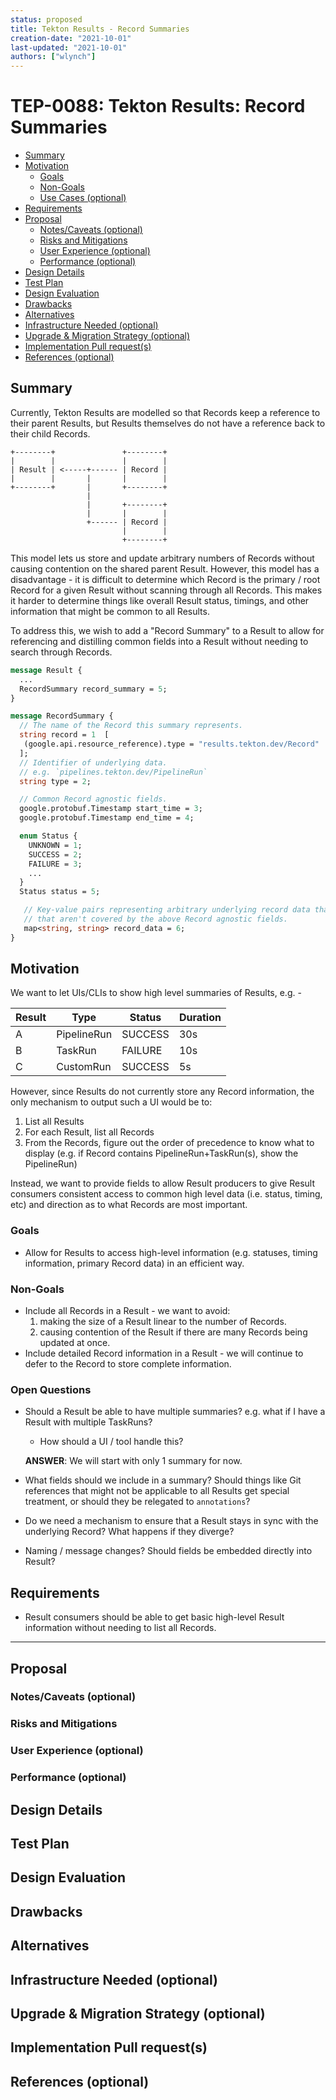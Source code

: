 ```yaml
---
status: proposed
title: Tekton Results - Record Summaries
creation-date: "2021-10-01"
last-updated: "2021-10-01"
authors: ["wlynch"]
---
```


# TEP-0088: Tekton Results: Record Summaries

<!--
**Note:** When your TEP is complete, all of these comment blocks should be removed.

To get started with this template:

- [ ] **Fill out this file as best you can.**
  At minimum, you should fill in the "Summary", and "Motivation" sections.
  These should be easy if you've preflighted the idea of the TEP with the
  appropriate Working Group.
- [ ] **Create a PR for this TEP.**
  Assign it to people in the SIG that are sponsoring this process.
- [ ] **Merge early and iterate.**
  Avoid getting hung up on specific details and instead aim to get the goals of
  the TEP clarified and merged quickly.  The best way to do this is to just
  start with the high-level sections and fill out details incrementally in
  subsequent PRs.

Just because a TEP is merged does not mean it is complete or approved.  Any TEP
marked as a `proposed` is a working document and subject to change.  You can
denote sections that are under active debate as follows:

```
<<[UNRESOLVED optional short context or usernames ]>>
Stuff that is being argued.
<<[/UNRESOLVED]>>
```

When editing TEPS, aim for tightly-scoped, single-topic PRs to keep discussions
focused.  If you disagree with what is already in a document, open a new PR
with suggested changes.

If there are new details that belong in the TEP, edit the TEP.  Once a
feature has become "implemented", major changes should get new TEPs.

The canonical place for the latest set of instructions (and the likely source
of this file) is [here](/teps/NNNN-TEP-template/README.md).

-->

<!--
This is the title of your TEP.  Keep it short, simple, and descriptive.  A good
title can help communicate what the TEP is and should be considered as part of
any review.
-->

<!--
A table of contents is helpful for quickly jumping to sections of a TEP and for
highlighting any additional information provided beyond the standard TEP
template.

Ensure the TOC is wrapped with
  <code>&lt;!-- toc --&rt;&lt;!-- /toc --&rt;</code>
tags, and then generate with `hack/update-toc.sh`.
-->

<!-- toc -->

- [Summary](#summary)
- [Motivation](#motivation)
  - [Goals](#goals)
  - [Non-Goals](#non-goals)
  - [Use Cases (optional)](#use-cases-optional)
- [Requirements](#requirements)
- [Proposal](#proposal)
  - [Notes/Caveats (optional)](#notescaveats-optional)
  - [Risks and Mitigations](#risks-and-mitigations)
  - [User Experience (optional)](#user-experience-optional)
  - [Performance (optional)](#performance-optional)
- [Design Details](#design-details)
- [Test Plan](#test-plan)
- [Design Evaluation](#design-evaluation)
- [Drawbacks](#drawbacks)
- [Alternatives](#alternatives)
- [Infrastructure Needed (optional)](#infrastructure-needed-optional)
- [Upgrade &amp; Migration Strategy (optional)](#upgrade--migration-strategy-optional)
- [Implementation Pull request(s)](#implementation-pull-request-s)
- [References (optional)](#references-optional)
  <!-- /toc -->

## Summary

<!--
This section is incredibly important for producing high quality user-focused
documentation such as release notes or a development roadmap.  It should be
possible to collect this information before implementation begins in order to
avoid requiring implementors to split their attention between writing release
notes and implementing the feature itself.

A good summary is probably at least a paragraph in length.

Both in this section and below, follow the guidelines of the [documentation
style guide]. In particular, wrap lines to a reasonable length, to make it
easier for reviewers to cite specific portions, and to minimize diff churn on
updates.

[documentation style guide]: https://github.com/kubernetes/community/blob/master/contributors/guide/style-guide.md
-->

Currently, Tekton Results are modelled so that Records keep a reference to their
parent Results, but Results themselves do not have a reference back to their
child Records.

```
+--------+               +--------+
|        |               |        |
| Result | <-----+------ | Record |
|        |       |       |        |
+--------+       |       +--------+
                 |
                 |       +--------+
                 |       |        |
                 +------ | Record |
                         |        |
                         +--------+
```

This model lets us store and update arbitrary numbers of Records without causing
contention on the shared parent Result. However, this model has a disadvantage -
it is difficult to determine which Record is the primary / root Record for a
given Result without scanning through all Records. This makes it harder to
determine things like overall Result status, timings, and other information that
might be common to all Results.

To address this, we wish to add a "Record Summary" to a Result to allow for
referencing and distilling common fields into a Result without needing to search
through Records.

```proto
message Result {
  ...
  RecordSummary record_summary = 5;
}

message RecordSummary {
  // The name of the Record this summary represents.
  string record = 1  [
   (google.api.resource_reference).type = "results.tekton.dev/Record"
  ];
  // Identifier of underlying data.
  // e.g. `pipelines.tekton.dev/PipelineRun`
  string type = 2;

  // Common Record agnostic fields.
  google.protobuf.Timestamp start_time = 3;
  google.protobuf.Timestamp end_time = 4;

  enum Status {
    UNKNOWN = 1;
    SUCCESS = 2;
    FAILURE = 3;
    ...
  }
  Status status = 5;

   // Key-value pairs representing arbitrary underlying record data that clients want to include
   // that aren't covered by the above Record agnostic fields.
   map<string, string> record_data = 6;
}
```

## Motivation

<!--
This section is for explicitly listing the motivation, goals and non-goals of
this TEP.  Describe why the change is important and the benefits to users.  The
motivation section can optionally provide links to [experience reports][] to
demonstrate the interest in a TEP within the wider Tekton community.

[experience reports]: https://github.com/golang/go/wiki/ExperienceReports
-->

We want to let UIs/CLIs to show high level summaries of Results, e.g. -

| Result | Type        | Status  | Duration |
| ------ | ----------- | ------- | -------- |
| A      | PipelineRun | SUCCESS | 30s      |
| B      | TaskRun     | FAILURE | 10s      |
| C      | CustomRun   | SUCCESS | 5s       |

However, since Results do not currently store any Record information, the only
mechanism to output such a UI would be to:

1. List all Results
2. For each Result, list all Records
3. From the Records, figure out the order of precedence to know what to display
   (e.g. if Record contains PipelineRun+TaskRun(s), show the PipelineRun)

Instead, we want to provide fields to allow Result producers to give Result
consumers consistent access to common high level data (i.e. status, timing, etc)
and direction as to what Records are most important.

### Goals

<!--
List the specific goals of the TEP.  What is it trying to achieve?  How will we
know that this has succeeded?
-->

- Allow for Results to access high-level information (e.g. statuses, timing
  information, primary Record data) in an efficient way.

### Non-Goals

<!--
What is out of scope for this TEP?  Listing non-goals helps to focus discussion
and make progress.
-->

- Include all Records in a Result - we want to avoid:
  1. making the size of a Result linear to the number of Records.
  2. causing contention of the Result if there are many Records being updated at
     once.
- Include detailed Record information in a Result - we will continue to defer to
  the Record to store complete information.

### Open Questions

- Should a Result be able to have multiple summaries? e.g. what if I have a
  Result with multiple TaskRuns?

  - How should a UI / tool handle this?

  **ANSWER**: We will start with only 1 summary for now.

- What fields should we include in a summary? Should things like Git references
  that might not be applicable to all Results get special treatment, or should
  they be relegated to `annotations`?
- Do we need a mechanism to ensure that a Result stays in sync with the
  underlying Record? What happens if they diverge?
- Naming / message changes? Should fields be embedded directly into Result?

## Requirements

<!--
Describe constraints on the solution that must be met. Examples might include
performance characteristics that must be met, specific edge cases that must
be handled, or user scenarios that will be affected and must be accomodated.
-->

- Result consumers should be able to get basic high-level Result information
  without needing to list all Records.

---

<!-- EVERYTHING UNDER HERE TO BE FILLED IN LATER -->

## Proposal

<!--
This is where we get down to the specifics of what the proposal actually is.
This should have enough detail that reviewers can understand exactly what
you're proposing, but should not include things like API designs or
implementation.  The "Design Details" section below is for the real
nitty-gritty.
-->

### Notes/Caveats (optional)

<!--
What are the caveats to the proposal?
What are some important details that didn't come across above.
Go in to as much detail as necessary here.
This might be a good place to talk about core concepts and how they relate.
-->

### Risks and Mitigations

<!--
What are the risks of this proposal and how do we mitigate. Think broadly.
For example, consider both security and how this will impact the larger
kubernetes ecosystem.

How will security be reviewed and by whom?

How will UX be reviewed and by whom?

Consider including folks that also work outside the WGs or subproject.
-->

### User Experience (optional)

<!--
Consideration about the user experience. Depending on the area of change,
users may be task and pipeline editors, they may trigger task and pipeline
runs or they may be responsible for monitoring the execution of runs,
via CLI, dashboard or a monitoring system.

Consider including folks that also work on CLI and dashboard.
-->

### Performance (optional)

<!--
Consideration about performance.
What impact does this change have on the start-up time and execution time
of task and pipeline runs? What impact does it have on the resource footprint
of Tekton controllers as well as task and pipeline runs?

Consider which use cases are impacted by this change and what are their
performance requirements.
-->

## Design Details

<!--
This section should contain enough information that the specifics of your
change are understandable.  This may include API specs (though not always
required) or even code snippets.  If there's any ambiguity about HOW your
proposal will be implemented, this is the place to discuss them.

If it's helpful to include workflow diagrams or any other related images,
add them under "/teps/images/". It's upto the TEP author to choose the name
of the file, but general guidance is to include at least TEP number in the
file name, for example, "/teps/images/NNNN-workflow.jpg".
-->

## Test Plan

<!--
**Note:** *Not required until targeted at a release.*

Consider the following in developing a test plan for this enhancement:
- Will there be e2e and integration tests, in addition to unit tests?
- How will it be tested in isolation vs with other components?

No need to outline all of the test cases, just the general strategy.  Anything
that would count as tricky in the implementation and anything particularly
challenging to test should be called out.

All code is expected to have adequate tests (eventually with coverage
expectations).
-->

## Design Evaluation

<!--
How does this proposal affect the reusability, simplicity, flexibility
and conformance of Tekton, as described in [design principles](https://github.com/tektoncd/community/blob/master/design-principles.md)
-->

## Drawbacks

<!--
Why should this TEP _not_ be implemented?
-->

## Alternatives

<!--
What other approaches did you consider and why did you rule them out?  These do
not need to be as detailed as the proposal, but should include enough
information to express the idea and why it was not acceptable.
-->

## Infrastructure Needed (optional)

<!--
Use this section if you need things from the project/SIG.  Examples include a
new subproject, repos requested, github details.  Listing these here allows a
SIG to get the process for these resources started right away.
-->

## Upgrade & Migration Strategy (optional)

<!--
Use this section to detail wether this feature needs an upgrade or
migration strategy. This is especially useful when we modify a
behavior or add a feature that may replace and deprecate a current one.
-->

## Implementation Pull request(s)

<!--
Once the TEP is ready to be marked as implemented, list down all the Github
Pull-request(s) merged.
Note: This section is exclusively for merged pull requests, for this TEP.
It will be a quick reference for those looking for implementation of this TEP.
-->

## References (optional)

<!--
Use this section to add links to GitHub issues, other TEPs, design docs in Tekton
shared drive, examples, etc. This is useful to refer back to any other related links
to get more details.
-->
